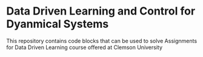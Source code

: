 # Data Driven Learning and Control for Dyanmical Systems
This repository contains code blocks that can be used to solve Assignments for Data Driven Learning course offered at Clemson University
